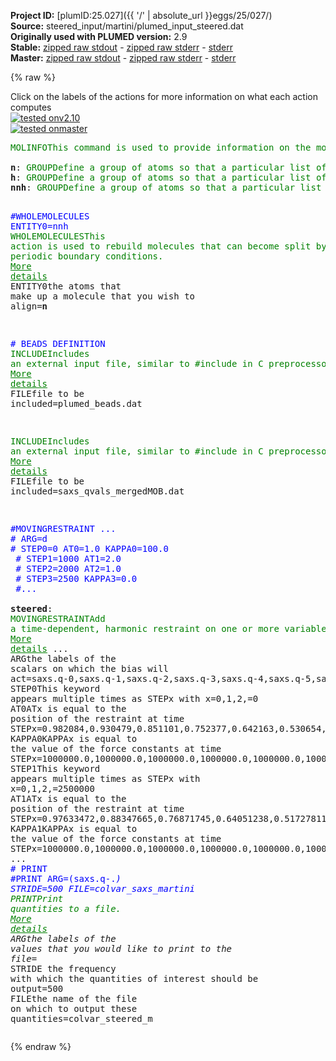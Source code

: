**Project ID:** [plumID:25.027]({{ '/' | absolute_url }}eggs/25/027/)  
**Source:** steered_input/martini/plumed_input_steered.dat  
**Originally used with PLUMED version:** 2.9  
**Stable:** [zipped raw stdout](plumed_input_steered.dat.plumed.stdout.txt.zip) - [zipped raw stderr](plumed_input_steered.dat.plumed.stderr.txt.zip) - [stderr](plumed_input_steered.dat.plumed.stderr)  
**Master:** [zipped raw stdout](plumed_input_steered.dat.plumed_master.stdout.txt.zip) - [zipped raw stderr](plumed_input_steered.dat.plumed_master.stderr.txt.zip) - [stderr](plumed_input_steered.dat.plumed_master.stderr)  

{% raw %}
<div class="plumedpreheader">
<div class="headerInfo" id="value_details_data/steered_input/martini/plumed_input_steered.dat"> Click on the labels of the actions for more information on what each action computes </div>
<div class="containerBadge">
<div class="headerBadge"><a href="plumed_input_steered.dat.plumed.stderr"><img src="https://img.shields.io/badge/v2.10-failed-red.svg" alt="tested onv2.10" /></a></div>
<div class="headerBadge"><a href="plumed_input_steered.dat.plumed_master.stderr"><img src="https://img.shields.io/badge/master-failed-red.svg" alt="tested onmaster" /></a></div>
</div>
</div>
<pre class="plumedlisting">
<span class="plumedtooltip" style="color:green">MOLINFO<span class="right">This command is used to provide information on the molecules that are present in your system. <a href="https://www.plumed.org/doc-master/user-doc/html/MOLINFO" style="color:green">More details</a><i></i></span></span> <span class="plumedtooltip">STRUCTURE<span class="right">a file in pdb format containing a reference structure<i></i></span></span>=aacg_template.pdb <span style="color:blue" class="comment">#pdb contains both full atom and martini pdb</span>
<br/><span style="display:none;" id="data/steered_input/martini/plumed_input_steered.dat">The MOLINFO action with label <b></b> calculates something</span><b name="data/steered_input/martini/plumed_input_steered.datn" onclick='showPath("data/steered_input/martini/plumed_input_steered.dat","data/steered_input/martini/plumed_input_steered.datn","data/steered_input/martini/plumed_input_steered.datn","brown")'>n</b>: <span class="plumedtooltip" style="color:green">GROUP<span class="right">Define a group of atoms so that a particular list of atoms can be referenced with a single label in definitions of CVs or virtual atoms. <a href="https://www.plumed.org/doc-master/user-doc/html/GROUP" style="color:green">More details</a><i></i></span></span> <span class="plumedtooltip">ATOMS<span class="right">the numerical indexes for the set of atoms in the group<i></i></span></span>=1-5829
<span style="display:none;" id="data/steered_input/martini/plumed_input_steered.datn">The GROUP action with label <b>n</b> calculates something</span><b name="data/steered_input/martini/plumed_input_steered.dath" onclick='showPath("data/steered_input/martini/plumed_input_steered.dat","data/steered_input/martini/plumed_input_steered.dath","data/steered_input/martini/plumed_input_steered.dath","brown")'>h</b>: <span class="plumedtooltip" style="color:green">GROUP<span class="right">Define a group of atoms so that a particular list of atoms can be referenced with a single label in definitions of CVs or virtual atoms. <a href="https://www.plumed.org/doc-master/user-doc/html/GROUP" style="color:green">More details</a><i></i></span></span> <span class="plumedtooltip">ATOMS<span class="right">the numerical indexes for the set of atoms in the group<i></i></span></span>=<span class="plumedtooltip">@hydrogens<span class="right">all hydrogen atoms. <a href="https://www.plumed.org/doc-master/user-doc/html/MOLINFO">Click here</a> for more information. <i></i></span></span>
<span style="display:none;" id="data/steered_input/martini/plumed_input_steered.dath">The GROUP action with label <b>h</b> calculates something</span><b name="data/steered_input/martini/plumed_input_steered.datnnh" onclick='showPath("data/steered_input/martini/plumed_input_steered.dat","data/steered_input/martini/plumed_input_steered.datnnh","data/steered_input/martini/plumed_input_steered.datnnh","brown")'>nnh</b>: <span class="plumedtooltip" style="color:green">GROUP<span class="right">Define a group of atoms so that a particular list of atoms can be referenced with a single label in definitions of CVs or virtual atoms. <a href="https://www.plumed.org/doc-master/user-doc/html/GROUP" style="color:green">More details</a><i></i></span></span> <span class="plumedtooltip">ATOMS<span class="right">the numerical indexes for the set of atoms in the group<i></i></span></span>=<b name="data/steered_input/martini/plumed_input_steered.datn">n</b> <span class="plumedtooltip">REMOVE<span class="right">remove these atoms from the list<i></i></span></span>=<b name="data/steered_input/martini/plumed_input_steered.dath">h</b>

<span style="color:blue" class="comment">#WHOLEMOLECULES ENTITY0=nnh</span>
<span style="display:none;" id="data/steered_input/martini/plumed_input_steered.datnnh">The GROUP action with label <b>nnh</b> calculates something</span><span class="plumedtooltip" style="color:green">WHOLEMOLECULES<span class="right">This action is used to rebuild molecules that can become split by the periodic boundary conditions. <a href="https://www.plumed.org/doc-master/user-doc/html/WHOLEMOLECULES" style="color:green">More details</a><i></i></span></span> <span class="plumedtooltip">ENTITY0<span class="right">the atoms that make up a molecule that you wish to align<i></i></span></span>=<b name="data/steered_input/martini/plumed_input_steered.datn">n</b>

<span style="color:blue" class="comment"># BEADS DEFINITION</span>
<span class="plumedtooltip" style="color:green">INCLUDE<span class="right">Includes an external input file, similar to #include in C preprocessor. <a href="https://www.plumed.org/doc-master/user-doc/html/INCLUDE" style="color:green">More details</a><i></i></span></span> <span class="plumedtooltip">FILE<span class="right">file to be included<i></i></span></span>=plumed_beads.dat

<span class="plumedtooltip" style="color:green">INCLUDE<span class="right">Includes an external input file, similar to #include in C preprocessor. <a href="https://www.plumed.org/doc-master/user-doc/html/INCLUDE" style="color:green">More details</a><i></i></span></span> <span class="plumedtooltip">FILE<span class="right">file to be included<i></i></span></span>=saxs_qvals_mergedMOB.dat

<span style="color:blue" class="comment">#MOVINGRESTRAINT ...</span>
<span style="color:blue" class="comment">#   ARG=d </span>
<span style="color:blue" class="comment">#   STEP0=0 AT0=1.0 KAPPA0=100.0 </span>
<span style="color:blue" class="comment">#   STEP1=1000 AT1=2.0 </span>
<span style="color:blue" class="comment">#   STEP2=2000 AT2=1.0 </span>
<span style="color:blue" class="comment">#   STEP3=2500 KAPPA3=0.0 </span>
<span style="color:blue" class="comment">#...</span>
<br/><b name="data/steered_input/martini/plumed_input_steered.datsteered" onclick='showPath("data/steered_input/martini/plumed_input_steered.dat","data/steered_input/martini/plumed_input_steered.datsteered","data/steered_input/martini/plumed_input_steered.datsteered","brown")'>steered</b>: <span class="plumedtooltip" style="color:green">MOVINGRESTRAINT<span class="right">Add a time-dependent, harmonic restraint on one or more variables. <a href="https://www.plumed.org/doc-master/user-doc/html/MOVINGRESTRAINT" style="color:green">More details</a><i></i></span></span> ...
   <span class="plumedtooltip">ARG<span class="right">the labels of the scalars on which the bias will act<i></i></span></span>=saxs.q-0,saxs.q-1,saxs.q-2,saxs.q-3,saxs.q-4,saxs.q-5,saxs.q-6,saxs.q-7,saxs.q-8,saxs.q-9,saxs.q-10,saxs.q-11,saxs.q-12,saxs.q-13,saxs.q-14,saxs.q-15,saxs.q-16,saxs.q-17,saxs.q-18
   <span class="plumedtooltip">STEP0<span class="right">This keyword appears multiple times as STEPx with x=0,1,2,<i></i></span></span>=0 
   <span class="plumedtooltip">AT0<span class="right">ATx is equal to the position of the restraint at time STEPx<i></i></span></span>=0.982084,0.930479,0.851101,0.752377,0.642163,0.530654,0.42635,0.33136,0.250777,0.183385,0.08982,0.040028,0.018854,0.012057,0.009974,0.008409,0.006692,0.005197,0.004279
   <span class="plumedtooltip">KAPPA0<span class="right">KAPPAx is equal to the value of the force constants at time STEPx<i></i></span></span>=1000000.0,1000000.0,1000000.0,1000000.0,1000000.0,1000000.0,1000000.0,1000000.0,1000000.0,1000000.0,1000000.0,1000000.0,1000000.0,1000000.0,1000000.0,1000000.0,1000000.0,1000000.0,1000000.0
   <span class="plumedtooltip">STEP1<span class="right">This keyword appears multiple times as STEPx with x=0,1,2,<i></i></span></span>=2500000
   <span class="plumedtooltip">AT1<span class="right">ATx is equal to the position of the restraint at time STEPx<i></i></span></span>=0.97633472,0.88347665,0.76871745,0.64051238,0.51727811,0.40650836,0.31548671,0.23802102,0.17960991,0.13375815,0.07174328,0.03573839,0.01793957,0.01045462,0.00728182,0.00691773,0.00692559,0.00564432,0.00519529
   <span class="plumedtooltip">KAPPA1<span class="right">KAPPAx is equal to the value of the force constants at time STEPx<i></i></span></span>=1000000.0,1000000.0,1000000.0,1000000.0,1000000.0,1000000.0,1000000.0,1000000.0,1000000.0,1000000.0,1000000.0,1000000.0,1000000.0,1000000.0,1000000.0,1000000.0,1000000.0,1000000.0,1000000.0
...
<br/><span style="color:blue" class="comment"># PRINT</span>
<span style="color:blue" class="comment">#PRINT ARG=(saxs\.q-.*) STRIDE=500 FILE=colvar_saxs_martini</span>
<span style="display:none;" id="data/steered_input/martini/plumed_input_steered.datsteered">The MOVINGRESTRAINT action with label <b>steered</b> calculates the following quantities:<table  align="center" frame="void" width="95%" cellpadding="5%"><tr><td width="5%"><b> Quantity </b>  </td><td><b> Description </b> </td></tr><tr><td width="5%">steered.bias</td><td>the instantaneous value of the bias potential</td></tr><tr><td width="5%">steered.work</td><td>the total work performed changing this restraint</td></tr><tr><td width="5%">steered.force2</td><td>the instantaneous value of the squared force due to this bias potential</td></tr><tr><td width="5%">steered._cntr</td><td>one or multiple instances of this quantity can be referenced elsewhere in the input file</td></tr><tr><td width="5%">steered._work</td><td>one or multiple instances of this quantity can be referenced elsewhere in the input file</td></tr><tr><td width="5%">steered._kappa</td><td>one or multiple instances of this quantity can be referenced elsewhere in the input file</td></tr></table></span><span class="plumedtooltip" style="color:green">PRINT<span class="right">Print quantities to a file. <a href="https://www.plumed.org/doc-master/user-doc/html/PRINT" style="color:green">More details</a><i></i></span></span> <span class="plumedtooltip">ARG<span class="right">the labels of the values that you would like to print to the file<i></i></span></span>=* <span class="plumedtooltip">STRIDE<span class="right"> the frequency with which the quantities of interest should be output<i></i></span></span>=500 <span class="plumedtooltip">FILE<span class="right">the name of the file on which to output these quantities<i></i></span></span>=colvar_steered_m
</pre>
{% endraw %}
